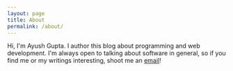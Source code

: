 ```yaml
---
layout: page
title: About
permalink: /about/
---
```


Hi, I'm Ayush Gupta. I author this blog about programming and web development. I'm always open to talking about software in general, so if you find me or my writings interesting, shoot me an [email](mailto:ayushgp10@gmail.com)!
